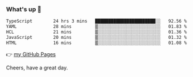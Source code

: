 ### What's up 👋

<!--START_SECTION:waka-->

```txt
TypeScript        24 hrs 3 mins   ███████████████████████░░   92.56 %
YAML              28 mins         ▒░░░░░░░░░░░░░░░░░░░░░░░░   01.83 %
HCL               21 mins         ▒░░░░░░░░░░░░░░░░░░░░░░░░   01.36 %
JavaScript        20 mins         ▒░░░░░░░░░░░░░░░░░░░░░░░░   01.32 %
HTML              16 mins         ▒░░░░░░░░░░░░░░░░░░░░░░░░   01.08 %
```

<!--END_SECTION:waka-->

👉 [my GitHub Pages](https://ykzhukian.github.io)

Cheers, have a great day.

